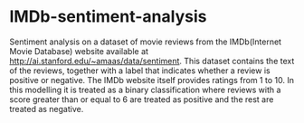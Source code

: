 # IMDb-sentiment-analysis
Sentiment analysis on a dataset of movie reviews from the IMDb(Internet Movie Database) website available at http://ai.stanford.edu/~amaas/data/sentiment. This dataset contains the text of the reviews, together with a label that indicates whether a review is positive or negative. The IMDb website itself provides ratings from 1 to 10. In this modelling it is treated as a binary classification where reviews with a score greater than or equal to  6 are treated as positive and the rest are treated as negative. 
